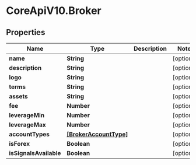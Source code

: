 # CoreApiV10.Broker

## Properties
Name | Type | Description | Notes
------------ | ------------- | ------------- | -------------
**name** | **String** |  | [optional] 
**description** | **String** |  | [optional] 
**logo** | **String** |  | [optional] 
**terms** | **String** |  | [optional] 
**assets** | **String** |  | [optional] 
**fee** | **Number** |  | [optional] 
**leverageMin** | **Number** |  | [optional] 
**leverageMax** | **Number** |  | [optional] 
**accountTypes** | [**[BrokerAccountType]**](BrokerAccountType.md) |  | [optional] 
**isForex** | **Boolean** |  | [optional] 
**isSignalsAvailable** | **Boolean** |  | [optional] 


